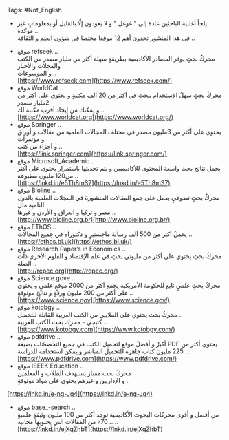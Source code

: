 Tags: #Not_English 


- يلجأ أغلبية الباحثين عادة إلى " غوغل " و لا يعودون إلَّا بالقليل أو بمعلوماتٍ غير مؤكدة ..  
في هذا المنشور تجدون أهم 12 موقعا مختصا في شؤون العلم و الثقافة ..  
  
* موقع refseek ..  
محركُ بحثٍ يوفر المصادر الأكاديمية بطريقةٍ سهلة أكثر من مليار مصدر من الكتب والمجلات والأخبار  
و الموسوعات ..  
[https://www.refseek.com](https://www.refseek.com/)  
* موقع WorldCat ..  
محركُ بحثٍ سهلُ الإستخدام يبحث في أكثر من 20 ألف مكتبةٍ و يحتوي على أكثر من 2مليار مصدر  
و يمكنك من إيجاد أقرب مكتبة لك ..  
[https://www.worldcat.org](https://www.worldcat.org/)  
* موقع Springer ..  
يحتوي على أكثر من 3مليون مصدر في مختلف المجالات العلمية من مقالات و أوراق و مؤتمرات  
و أجزاء من كتب ..  
[https://link.springer.com](https://link.springer.com/)  
* موقع Microsoft_Academic ..  
يحمل نتائج بحث واسعة المحتوى للأكاديميين و يتم تحديثها باستمرار يحتوي على أكثر من120 مليون مطبوعة ..  
[https://lnkd.in/e5Th8mS7](https://lnkd.in/e5Th8mS7)  
* موقع Bioline ..  
محركُ بحثٍ تطوعيٍ يعمل على جمع المقالات المنشورة في المجلات العلمية بالدول النامية مثل  
مصر و تركيا و العراق و الأردن و غيرها ..  
[http://www.bioline.org.br](http://www.bioline.org.br/)  
* موقع EThOS ..  
يحملُ أكثر من 500 ألف رسالةَ ماجستيرٍ و دكتوراه في جميع المجالات ..  
[https://ethos.bl.uk](https://ethos.bl.uk/)  
* موقع Research Paper’s in Economics ..  
محركُ بحثٍ يحتوي على أكثر من مليوني بحثٍ في علم الإقتصاد و العلوم الأخرى ذات الصلة ..  
[http://repec.org](http://repec.org/)  
* موقع Science.gove ..  
محركُ بحثٍ علميٍ تابع للحكومة الأمريكية يجمع أكثر من 2000 موقعٍ علميٍ و يحتوي على أكثر من 200 مليونَ ورقةٍ و نتائجَ موثوقةٍ ..  
[https://www.science.gov](https://www.science.gov/)  
* موقع kotobgy ..  
محركُ بحث يحتوي على الملايين من الكتب العربية القابلة للتحميل ..  
كتبجي - محرك بحث الكتب العربية ..  
[https://www.kotobgy.com](https://www.kotobgy.com/)  
* موقع pdfdrive ..  
أكبرُ و أفضلُ موقع لتحميل الكتب في جميع التخصصّات بصيغة PDF يحتوي أكثر من 225 مليون كتاب جاهزة للتحميل المباشر و يمكن استخدامه للدراسة ..  
[https://www.pdfdrive.com](https://www.pdfdrive.com/)  
* موقع ISEEK Education ..  
محركُ بحث ممتاز يستهدف الطلاب و المعلمين  
و الإداريين و غيرهم يحتوي على موادَ موثوقةٍ ..  
  
[https://lnkd.in/e-ng-Jq4](https://lnkd.in/e-ng-Jq4)  
* موقع base_-search ..  
من أفضل و أقوى محركات البحوث الأكاديمية توجد أكثر من 100 مليون وثيقةٍ علميةٍ .. 70٪ من المقالات التي يحتويها مجانية ..  
[https://lnkd.in/ejXqZhbT](https://lnkd.in/ejXqZhbT)